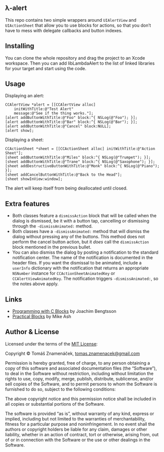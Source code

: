 λ-alert
-------

This repo contains two simple wrappers around `UIAlertView` and `UIActionSheet`
that allow you to use blocks for actions, so that you don’t have to mess with
delegate callbacks and button indexes.

Installing
----------

You can clone the whole repository and drag the project to an Xcode workspace.
Then you can add libLambdaAlert to the list of linked libraries for your target
and start using the code.

Usage
-----

Displaying an alert:

    CCAlertView *alert = [[CCAlertView alloc]
        initWithTitle:@"Test Alert"
        message:@"See if the thing works."];
    [alert addButtonWithTitle:@"Foo" block:^{ NSLog(@"Foo"); }];
    [alert addButtonWithTitle:@"Bar" block:^{ NSLog(@"Bar"); }];
    [alert addButtonWithTitle:@"Cancel" block:NULL];
    [alert show];

Displaying a sheet:

    CCActionSheet *sheet = [[CCActionSheet alloc] initWithTitle:@"Action Sheet"];
    [sheet addButtonWithTitle:@"Miles" block:^{ NSLog(@"Trumpet"); }];
    [sheet addButtonWithTitle:@"Trane" block:^{ NSLog(@"Saxophone"); }];
    [sheet addDestructiveButtonWithTitle:@"Monk" block:^{ NSLog(@"Piano"); }];
    [sheet addCancelButtonWithTitle:@"Back to the Head"];
    [sheet showInView:window];

The alert will keep itself from being deallocated until closed.

Extra features
--------------

* Both classes feature a `dismissAction` block that will be called when the
  dialog is dismissed, be it with a button tap, cancelling or dismissing
  through the `-dismissAnimated:` method.
* Both classes have a `-dismissAnimated:` method that will dismiss the dialog
  without pressing any of the buttons. This method does not perform the cancel
  button action, but it *does* call the `dismissAction` block mentioned in the
  previous bullet.
* You can also dismiss the dialog by posting a notification to the standard
  notification center. The name of the notification is documented in the header
  files. If you want the dismissal to be animated, include a `userInfo`
  dictionary with the notification that returns an appropriate `NSNumber`
  instance for `CCActionSheetAnimatedKey` or `CCAlertViewAnimatedKey`. The
  notification triggers `-dismissAnimated:`, so the notes above apply.

Links
-----

* [Programming with C Blocks][1] by Joachim Bengtsson
* [Practical Blocks][2] by Mike Ash

[1]: http://thirdcog.eu/pwcblocks/
[2]: http://www.mikeash.com/pyblog/friday-qa-2009-08-14-practical-blocks.html

Author & License
----------------

Licensed under the terms of the [MIT License][mit]:

Copyright © Tomáš Znamenáček, <tomas.znamenacek@gmail.com>

Permission is hereby granted, free of charge, to any person obtaining a copy
of this software and associated documentation files (the “Software”), to deal
in the Software without restriction, including without limitation the rights
to use, copy, modify, merge, publish, distribute, sublicense, and/or sell
copies of the Software, and to permit persons to whom the Software is
furnished to do so, subject to the following conditions:

The above copyright notice and this permission notice shall be included in
all copies or substantial portions of the Software.

The software is provided “as is”, without warranty of any kind, express or
implied, including but not limited to the warranties of merchantability,
fitness for a particular purpose and noninfringement. In no event shall the
authors or copyright holders be liable for any claim, damages or other
liability, whether in an action of contract, tort or otherwise, arising from,
out of or in connection with the Software or the use or other dealings in
the Software.

[mit]: http://www.opensource.org/licenses/mit-license.php
